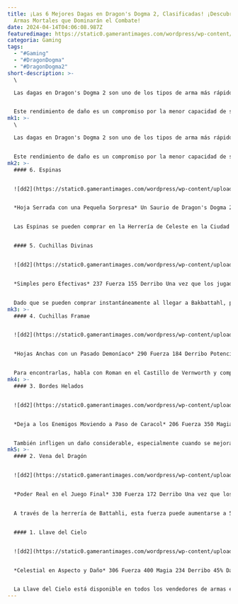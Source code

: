 ```yaml
---
title: ¡Las 6 Mejores Dagas en Dragon's Dogma 2, Clasificadas! ¡Descubre las
  Armas Mortales que Dominarán el Combate!
date: 2024-04-14T04:06:08.987Z
featuredimage: https://static0.gamerantimages.com/wordpress/wp-content/uploads/2024/04/mixcollage-09-apr-2024-11-38-am-1781.jpg?q=70&fit=contain&w=1140&h=&dpr=1
categoria: Gaming
tags:
  - "#Gaming"
  - "#DragonDogma"
  - "#DragonDogma2"
short-description: >-
  \

  Las dagas en Dragon's Dogma 2 son uno de los tipos de arma más rápidos disponibles para los jugadores, infligiendo un gran daño en un instante pero careciendo de alcance. Son las únicas armas que los Ladrones son capaces de manejar, y también están disponibles para los Guerreros. Debido a su alto daño por corte, con habilidades como Separador de Yelmos y las dagas adecuadas, incluso los enemigos más mortales en Dragon's Dogma 2 caerán en segundos.


  Este rendimiento de daño es un compromiso por la menor capacidad de supervivencia de la Vocación de Ladrón. Aunque pueden
mk1: >-
  \

  Las dagas en Dragon's Dogma 2 son uno de los tipos de arma más rápidos disponibles para los jugadores, infligiendo un gran daño en un instante pero careciendo de alcance. Son las únicas armas que los Ladrones son capaces de manejar, y también están disponibles para los Guerreros. Debido a su alto daño por corte, con habilidades como Separador de Yelmos y las dagas adecuadas, incluso los enemigos más mortales en Dragon's Dogma 2 caerán en segundos.


  Este rendimiento de daño es un compromiso por la menor capacidad de supervivencia de la Vocación de Ladrón. Aunque pueden usar ataques de parada como Muerte Fácil y encontrar algunas buenas armaduras medianas, siguen siendo una clase vulnerable. Esto significa que los jugadores que usan dagas funcionan mejor al eliminar a los enemigos lo más rápido posible y usando tácticas de golpear y correr. Con estas ventanas de ataque más pequeñas, encontrar un buen par de dagas es crucial.
mk2: >-
  #### 6. Espinas


  ![dd2](https://static0.gamerantimages.com/wordpress/wp-content/uploads/2024/02/saurian-from-dragon-s-dogma-2.jpg?q=70&fit=crop&w=1500&dpr=1 "dd2")


  *Hoja Serrada con una Pequeña Sorpresa* Un Saurio de Dragon's Dogma 2 162 Fuerza 156 Derribo 18% Peste Las Espinas son un par de dagas dentadas hechas de dientes y huesos de Saurio. A pesar de este diseño áspero, sus estadísticas son más que respetables. Infligen un excelente daño en las primeras etapas del juego y tienen un derribo considerable, manteniéndose competitivas contra dagas más adelante en el juego. Las Espinas también infligen Peste a los enemigos, haciéndolos recibir daño con el tiempo. Esto es perfecto para mantener el daño mientras se desenganchan, y para agregar una cantidad considerable de daño contra jefes en peleas más largas.


  Las Espinas se pueden comprar en la Herrería de Celeste en la Ciudad de Respoint Check o Bakbattahl. Los jugadores que buscan infligir un gran daño con el tiempo, o que deseen adoptar un aspecto de cazador de carroñeros, querrán mejorar estas cuchillas con púas.


  #### 5. Cuchillas Divinas


  ![dd2](https://static0.gamerantimages.com/wordpress/wp-content/uploads/2024/04/divine_razors_weapons_daggers_equipment_dragons_dogma_2-df958144-cropped.jpg "dd2")


  *Simples pero Efectivas* 237 Fuerza 155 Derribo Una vez que los jugadores lleguen a Bakbattahl, querrán dirigirse a los Armas de Awaran y comprar estas robustas hojas. Sin daño elemental adicional o efectos y un gran protector de manos, estas dagas pueden parecer poco impresionantes. Sin embargo, compensan esto con un daño respetable.


  Dado que se pueden comprar instantáneamente al llegar a Bakbattahl, pueden llevar a los jugadores a través del juego intermedio. Su fuerza base de 237 es aproximadamente tan buena como los jugadores pueden encontrar en esta etapa del juego. Esto los convierte en una opción confiable para cualquier jugador de Ladrón o Guerrero. Sin embargo, ciertamente no son divinas.
mk3: >-
  #### 4. Cuchillas Framae


  ![dd2](https://static0.gamerantimages.com/wordpress/wp-content/uploads/2024/04/dd2-_thief_01_png_jpgcopy-cropped.jpg?q=70&fit=crop&w=1500&dpr=1 "dd2")


  *Hojas Anchas con un Pasado Demoníaco* 290 Fuerza 184 Derribo Potencialmente las mejores dagas en el primer Dragon's Dogma, estas dagas han regresado en Dragon's Dogma 2. Aunque no son tan fuertes como lo eran en el primer juego, siguen siendo una de las mejores opciones para Ladrones y Guerreros con alto daño puro y derribo. Definitivamente valen la pena recogerlas.


  Para encontrarlas, habla con Roman en el Castillo de Vernworth y completa la línea de misiones que involucran la Herrería de Brokkr. Estas dagas luego se pueden comprar allí. También se pueden encontrar en la Armería de la Isla Volcánica.
mk4: >-
  #### 3. Bordes Helados


  ![dd2](https://static0.gamerantimages.com/wordpress/wp-content/uploads/2024/04/staircase-in-ancient-battleground-in-dragon-s-dogma-2.jpeg?q=70&fit=crop&w=1500&dpr=1 "dd2")


  *Deja a los Enemigos Moviendo a Paso de Caracol* 206 Fuerza 350 Magia 145 Derribo 45% Daño de Hielo Contra enemigos más duros, incluso las habilidades de Ladrón de mayor daño pueden no ser suficientes. Para estos enemigos, poder ralentizarlos e incluso congelarlos en su lugar es invaluable. Los Bordes Helados causan Escarcha con sus golpes, lo que ralentiza gradualmente el movimiento. Esto los convierte en una excelente manera de controlar a los enemigos mientras se ralentizan o incluso se les impide actuar por completo.


  También infligen un daño considerable, especialmente cuando se mejoran por completo, ya que pueden alcanzar 594 de Magia a través de la herrería élfica. Los jugadores pueden encontrarlos en el Escondite de la Serpiente Coral o como recompensa de misión para 'Fuera del Camino Robado'.
mk5: >-
  #### 2. Vena del Dragón


  ![dd2](https://static0.gamerantimages.com/wordpress/wp-content/uploads/2024/04/dragon-s-dogma-2-claiming-wyrmslife-crystals-from-dead-drake.jpg?q=70&fit=crop&w=1500&dpr=1 "dd2")


  *Poder Real en el Juego Final* 330 Fuerza 172 Derribo Una vez que los jugadores lleguen al juego final, justo antes del final real del juego, tendrán acceso a algunas de las mejores armas. Al dirigirse al Santuario del Camino de la Bahía, pueden comprar las dagas Vena del Dragón del Forjado por Dragones. Esto requerirá 110 Cristales de Vida de Dragones, así que caza muchos dracos y dragones en el camino. Algunas misiones también recompensan una buena cantidad de ellos. Dado que esta arma tiene la mayor fuerza base de cualquier daga en el juego, los jugadores querrán dedicar tiempo y asegurarse de poder comprarla.


  A través de la herrería de Battahli, esta fuerza puede aumentarse a 549, infligiendo una cantidad masiva de daño físico puro contra todos los tipos de enemigos. Aunque Vena del Dragón puede no infligir ningún daño elemental o tener efectos adicionales, la cantidad de daño que inflige le permite sentarse cómodamente entre las mejores armas del juego.


  #### 1. Llave del Cielo


  ![dd2](https://static0.gamerantimages.com/wordpress/wp-content/uploads/2024/04/dragon-s-dogma-2-heaven-s-key-cropped.jpg?q=70&fit=crop&w=1500&dpr=1 "dd2")


  *Celestial en Aspecto y Daño* 306 Fuerza 400 Magia 234 Derribo 45% Daño Radiante Estas dagas sagradas tienen la segunda mayor fuerza base en el juego e infligen un 45% de daño adicional Radiante con sus golpes, dándoles el mayor daño total en el juego. Este daño es aún más efectivo contra enemigos no muertos como los Wights. Con buen daño, magia y derribo, estas dagas ganan su lugar en la cima.


  La Llave del Cielo está disponible en todos los vendedores de armas en el juego final, después de desbloquear el Mundo Desanclado. Aunque los jugadores tendrán que esperar mucho tiempo para usarlas, su increíble producción de daño y su hermoso diseño con llamas doradas bailando a lo largo de la hoja las hacen más que valiosas. Con estas en mano y Separador de Cráneos como una de sus habilidades, cualquier Ladrón o Guerrero puede infligir algunos de los mejores DPS en todo el juego.
---
```

